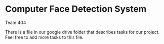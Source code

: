 # Computer Face Detection System
Team 404

There is a file in our google drive folder that describes tasks for our project.
Feel free to add more tasks to this file.
